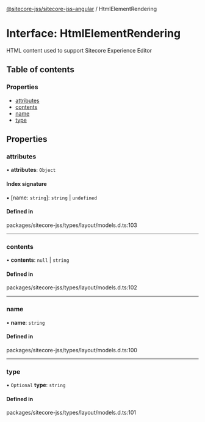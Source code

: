 [@sitecore-jss/sitecore-jss-angular](../README.md) / HtmlElementRendering

# Interface: HtmlElementRendering

HTML content used to support Sitecore Experience Editor

## Table of contents

### Properties

- [attributes](HtmlElementRendering.md#attributes)
- [contents](HtmlElementRendering.md#contents)
- [name](HtmlElementRendering.md#name)
- [type](HtmlElementRendering.md#type)

## Properties

### attributes

• **attributes**: `Object`

#### Index signature

▪ [name: `string`]: `string` \| `undefined`

#### Defined in

packages/sitecore-jss/types/layout/models.d.ts:103

___

### contents

• **contents**: ``null`` \| `string`

#### Defined in

packages/sitecore-jss/types/layout/models.d.ts:102

___

### name

• **name**: `string`

#### Defined in

packages/sitecore-jss/types/layout/models.d.ts:100

___

### type

• `Optional` **type**: `string`

#### Defined in

packages/sitecore-jss/types/layout/models.d.ts:101
